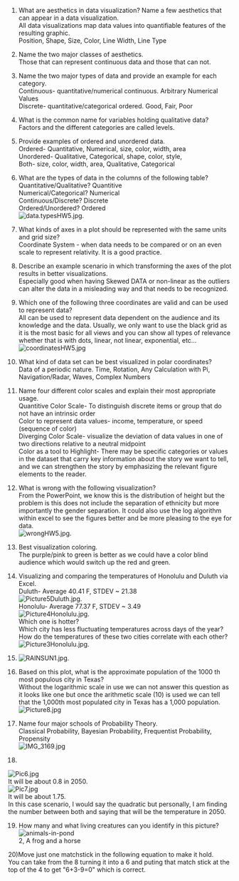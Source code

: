 1) What are aesthetics in data visualization? Name a few aesthetics that can appear in a data visualization.  
  All data visualizations map data values into quantifiable features of the resulting graphic.  
  Position, Shape, Size, Color, Line Width, Line Type  
  
2) Name the two major classes of aesthetics.  
  Those that can represent continuous data and those that can not.  
    
3) Name the two major types of data and provide an example for each category.  
  Continuous- quantitative/numerical continuous. Arbitrary Numerical Values  
  Discrete- quantitative/categorical ordered. Good, Fair, Poor  
  
4) What is the common name for variables holding qualitative data?  
Factors and the different categories are called levels.  
  
5) Provide examples of ordered and unordered data.  
  Ordered- Quantitative, Numerical, size, color, width, area  
  Unordered- Qualitative, Categorical, shape, color, style,  
  Both- size, color, width, area, Qualitative, Categorical  
  
6) What are the types of data in the columns of the following table?  
  Quantitative/Qualitative? Quantitive  
  Numerical/Categorical? Numerical  
  Continuous/Discrete? Discrete  
  Ordered/Unordered? Ordered   
![data.typesHW5.jpg](data.typesHW5.jpg).  

7) What kinds of axes in a plot should be represented with the same units and grid size?  
  Coordinate System - when data needs to be compared or on an even scale to represent relativity. It is a good practice.  
  
8) Describe an example scenario in which transforming the axes of the plot results in better visualizations.  
  Especially good when having Skewed DATA or non-linear as the outliers can alter the data in a misleading way and that needs to be recognized.  
  
9) Which one of the following three coordinates are valid and can be used to represent data?  
  All can be used to represent data dependent on the audience and its knowledge and the data. Usually, we only want to use the black grid as it is the most basic for all views and you can show all types of relevance whether that is with dots, linear, not linear,           exponential, etc…  
![coordinatesHW5.jpg](coordinatesHW5.jpg)   
  
10) What kind of data set can be best visualized in polar coordinates?  
  Data of a periodic nature. Time, Rotation, Any Calculation with Pi, Navigation/Radar, Waves, Complex Numbers  
  
11) Name four different color scales and explain their most appropriate usage.  
  Quantitive Color Scale-  To distinguish discrete items or group that do not have an intrinsic order   
  Color to represent data values- income, temperature, or speed (sequence of color)  
  Diverging Color Scale-  visualize the deviation of data values in one of two directions relative to a neutral midpoint  
  Color as a tool to Highlight- There may be specific categories or values in the dataset that carry key information about the story we want to tell, and we can strengthen the story by emphasizing the relevant figure elements to the reader.  
  
12) What is wrong with the following visualization?  
  From the PowerPoint, we know this is the distribution of height but the problem is this does not include the separation of ethnicity but more importantly the gender separation. It could also use the log algorithm within excel to see the figures better and be more pleasing to the eye for data.  
![wrongHW5.jpg](wrongHW5.jpg).  
  
13) Best visualization coloring.  
  The purple/pink to green is better as we could have a color blind audience which would switch up the red and green.  
  
14) Visualizing and comparing the temperatures of Honolulu and Duluth via Excel.  
  Duluth- Average 40.41 F, STDEV ~ 21.38  
  ![Picture5Duluth.jpg](Picture5.jpg).  
  Honolulu- Average 77.37 F, STDEV ~ 3.49  
  ![Picture4Honolulu.jpg](Picture4.jpg).  
  Which one is hotter?  
  Which city has less fluctuating temperatures across days of the year?  
  How do the temperatures of these two cities correlate with each other?  
![Picture3Honolulu.jpg](Picture3.jpg).  

15)  
     ![RAINSUN1.jpg](RAINSUN1.jpg).  

16) Based on this plot, what is the approximate population of the 1000
th most populous city in Texas?  
Without the logarithmic scale in use we can not answer this question as it looks like one but once the arithmetic scale (10) is used we can tell that the 1,000th most populated city in Texas has a 1,000 population.  
   ![Picture8.jpg](Picture8.jpg)    

17) Name four major schools of Probability Theory.  
  Classical Probability, Bayesian Probability, Frequentist Probability, Propensity  
  ![IMG_3169.jpg](IMG_3169.jpg)

18)  
   ![Pic6.jpg](Pic6.jpg)  
It will be about 0.8 in 2050.  
   ![Pic7.jpg](Pic7.jpg)  
It will be about 1.75.  
  In this case scenario, I would say the quadratic but personally, I am finding the number between both and saying that will be the temperature in 2050.  
  
19) How many and what living creatures can you identify in this picture?   
    ![animals-in-pond](animals-in-pond.jpg)  
  2, A frog and a horse  
    
20)Move just one matchstick in the following equation to make it hold.  
   You can take from the 8 turning it into a 6 and puting that match stick at the top of the 4 to get "6+3-9=0" which is correct.  
    
























 

